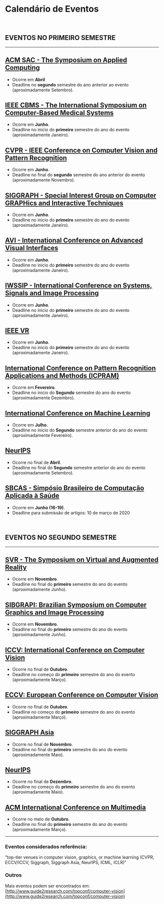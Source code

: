 # Calendário de Eventos

<BR>
  
## EVENTOS NO PRIMEIRO SEMESTRE

<HR>
  
## [ACM SAC - The Symposium on Applied Computing](https://www.sigapp.org/sac/)
* Ocorre em **Abril**
* Deadline no **segundo** semestre do ano anterior ao evento (aproximadamente Setembro).

## [IEEE CBMS - The International Symposium on Computer-Based Medical Systems](http://www.wikicfp.com/cfp/program?id=377)
* Ocorre em **Junho**.
* Deadline no início do **primeiro** semestre do ano do evento (aproximadamente Janeiro).

## [CVPR - IEEE Conference on Computer Vision and Pattern Recognition](http://cvpr2019.thecvf.com/)
* Ocorre em **Junho**.
* Deadline no final do **segundo** semestre do ano anterior do evento (aproximadamente Novembro).

## [SIGGRAPH - Special Interest Group on Computer GRAPHics and Interactive Techniques](http://sa2019.siggraph.org/)
* Ocorre em **Junho**.
* Deadline no inicio do **primeiro** semestre do ano do evento (aproximadamente Janeiro).

## [AVI - International Conference on Advanced Visual Interfaces](https://sites.google.com/unisa.it/avi2020/)
* Ocorre em **Junho**.
* Deadline no inicio do **primeiro** semestre do ano do evento (aproximadamente Janeiro).

## [IWSSIP - International Conference on Systems, Signals and Image Processing](http://ieeevr.org/)
* Ocorre em **Junho**.
* Deadline no inicio do **primeiro** semestre do ano do evento (aproximadamente Janeiro).

## [IEEE VR](https://sites.google.com/unisa.it/avi2020/)
* Ocorre em **Junho**.
* Deadline no inicio do **primeiro** semestre do ano do evento (aproximadamente Janeiro).

## [International Conference on Pattern Recognition Applications and Methods (ICPRAM)](http://www.icpram.org/)
* Ocorre em **Fevereiro**.
* Deadline no inicio do **Segundo** semestre do ano do evento (aproximadamente Dezembro).

## [International Conference on Machine Learning](https://icml.cc/)
* Ocorre em **Julho**.
* Deadline no inicio do **Segundo** semestre anterior do ano do evento (aproximadamente Fevereiro).

## [NeurIPS](https://iclr.cc)
* Ocorre no final de **Abril**.
* Deadline no final do **Segundo** semestre anterior do ano do evento (aproximadamente Setembro).

## [SBCAS - Simpósio Brasileiro de Computação Aplicada à Saúde](http://sbcas2020.ufba.br/)
* Ocorre em **Junho (16-19)**.
* Deadline para submissão de artigos: 10 de março de 2020


<BR>

## EVENTOS NO SEGUNDO SEMESTRE

<HR>
  
## [SVR - The Symposium on Virtual and Augmented Reality](http://svr.net.br/)
* Ocorre em **Novembro**.
* Deadline no final do **primeiro** semestre do ano do evento (aproximadamente Junho).

## [SIBGRAPI: Brazilian Symposium on Computer Graphics and Image Processing](http://www.wikicfp.com/cfp/program?id=2655&f=Brazilian%20Symposium%20on%20Computer%20Graphics%20and%20Image%20Processing)
* Ocorre em **Novembro**.
* Deadline no final do **primeiro** semestre do ano do evento (aproximadamente Junho).

## [ICCV: International Conference on Computer Vision](http://www.wikicfp.com/cfp/program?id=1325&s=ICCV&f=International%20Conference%20on%20Computer%20Vision)
* Ocorre no final de **Outubro**.
* Deadline no começo do **primeiro** semestre do ano do evento (aproximadamente Março).

## [ECCV: European Conference on Computer Vision](http://www.wikicfp.com/cfp/program?id=800)
* Ocorre no final de **Outubro**.
* Deadline no começo do **primeiro** semestre do ano do evento (aproximadamente Março).

## [SIGGRAPH Asia](https://sa2019.siggraph.org/about-us/sa2020)
* Ocorre no final de **Novembro**.
* Deadline no final do **primeiro** semestre do ano do evento (aproximadamente Maio).

## [NeurIPS](https://nips.cc/)
* Ocorre no final de **Dezembro**.
* Deadline no começo do **primeiro** semestre do ano do evento (aproximadamente Maio).

## [ACM International Conference on Multimedia](https://acmmm.org/)
* Ocorre no meio de **Outubro**.
* Deadline no final do **primeiro** semestre do ano do evento (aproximadamente Março).


<HR>

### Eventos considerados referência:
"top-tier venues in computer vision, graphics, or machine learning (CVPR, ECCV/ICCV, Siggraph, Siggraph Asia, NeurIPS, ICML, ICLR)"

### Outros

Mais eventos podem ser encontrados em: [http://www.guide2research.com/topconf/computer-vision](http://www.guide2research.com/topconf/computer-vision)


